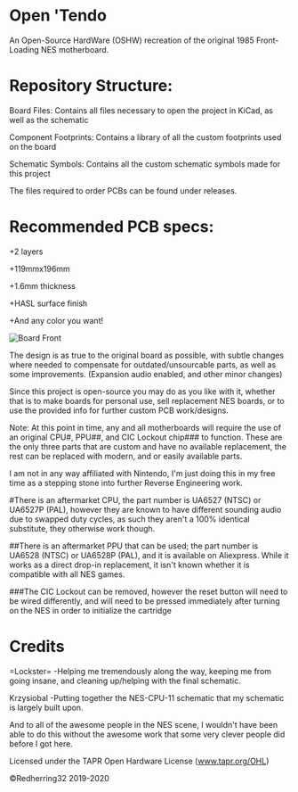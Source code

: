 # Open 'Tendo
An Open-Source HardWare (OSHW) recreation of the original 1985 Front-Loading NES motherboard.

# Repository Structure:

Board Files: Contains all files necessary to open the project in KiCad, as well as the schematic

Component Footprints: Contains a library of all the custom footprints used on the board

Schematic Symbols: Contains all the custom schematic symbols made for this project

The files required to order PCBs can be found under releases.

# Recommended PCB specs:

+2 layers

+119mmx196mm

+1.6mm thickness

+HASL surface finish

+And any color you want!

![Board Front](https://i.imgur.com/nQP6BoM.jpg)

The design is as true to the original board as possible, with subtle changes where needed to compensate for outdated/unsourcable parts,
as well as some improvements. (Expansion audio enabled, and other minor changes)

Since this project is open-source you may do as you like with it, whether that is to make boards for personal use, sell replacement NES boards, or to use the provided info for further custom PCB work/designs.

Note: At this point in time, any and all motherboards will require the use of an original CPU#, PPU##, and CIC Lockout chip### to function.
These are the only three parts that are custom and have no available replacement, the rest can be replaced with modern, and or easily available parts.


I am not in any way affiliated with Nintendo, I'm just doing this in my free time as a stepping stone into further Reverse Engineering work.


#There is an aftermarket CPU, the part number is UA6527 (NTSC) or UA6527P (PAL), however they are known to have different sounding audio due to swapped duty cycles, as such they aren't a 100% identical substitute, they otherwise work though.

##There is an aftermarket PPU that can be used; the part number is UA6528 (NTSC) or UA6528P (PAL), and it is available on Aliexpress.
While it works as a direct drop-in replacement, it isn't known whether it is compatible with all NES games.

###The CIC Lockout can be removed, however the reset button will need to be wired differently, and will need to be pressed immediately after turning on the NES in order to initialize the cartridge



# Credits
=Lockster= -Helping me tremendously along the way, keeping me from going insane, and cleaning up/helping with the final schematic. 


Krzysiobal -Putting together the NES-CPU-11 schematic that my schematic is largely built upon.


And to all of the awesome people in the NES scene, I wouldn't have been able to do this without the awesome work that some very clever people did before I got here. 

Licensed under
       the TAPR Open Hardware License (www.tapr.org/OHL)

©Redherring32 2019-2020
